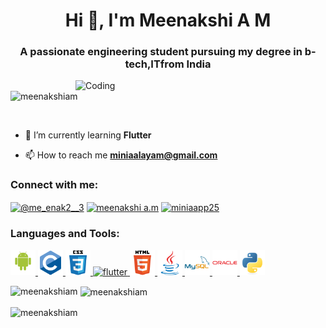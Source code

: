 <h1 align="center">Hi 👋, I'm Meenakshi A M</h1>
<h3 align="center">A passionate engineering student pursuing my degree in b-tech,ITfrom India</h3>
<img align="right" alt="Coding" width="400" src="[https://user-images.githubusercontent.com/74038190/236119160-976a0405-caa7-470c-9356-16d43402ea0a.gif](https://stemettes.org/zine/wp-content/uploads/sites/3/2021/08/giphy-13-1.gif)">

<p align="left"> <img src="https://komarev.com/ghpvc/?username=meenakshiam&label=Profile%20views&color=0e75b6&style=flat" alt="meenakshiam" /> </p>

<p align="left"> <a href="https://twitter.com/" target="blank"><img src="https://img.shields.io/twitter/follow/?logo=twitter&style=for-the-badge" alt="" /></a> </p>

- 🌱 I’m currently learning **Flutter**

- 📫 How to reach me **miniaalayam@gmail.com**

<h3 align="left">Connect with me:</h3>
<p align="left">
<a href="https://twitter.com/@me_enak2__3" target="blank"><img align="center" src="https://raw.githubusercontent.com/rahuldkjain/github-profile-readme-generator/master/src/images/icons/Social/twitter.svg" alt="@me_enak2__3" height="30" width="40" /></a>
<a href="https://linkedin.com/in/meenakshi a.m" target="blank"><img align="center" src="https://raw.githubusercontent.com/rahuldkjain/github-profile-readme-generator/master/src/images/icons/Social/linked-in-alt.svg" alt="meenakshi a.m" height="30" width="40" /></a>
<a href="https://auth.geeksforgeeks.org/user/miniaapp25" target="blank"><img align="center" src="https://raw.githubusercontent.com/rahuldkjain/github-profile-readme-generator/master/src/images/icons/Social/geeks-for-geeks.svg" alt="miniaapp25" height="30" width="40" /></a>
</p>


<h3 align="left">Languages and Tools:</h3>
<p align="left"> <a href="https://developer.android.com" target="_blank" rel="noreferrer"> <img src="https://raw.githubusercontent.com/devicons/devicon/master/icons/android/android-original-wordmark.svg" alt="android" width="40" height="40"/> </a> <a href="https://www.cprogramming.com/" target="_blank" rel="noreferrer"> <img src="https://raw.githubusercontent.com/devicons/devicon/master/icons/c/c-original.svg" alt="c" width="40" height="40"/> </a> <a href="https://www.w3schools.com/css/" target="_blank" rel="noreferrer"> <img src="https://raw.githubusercontent.com/devicons/devicon/master/icons/css3/css3-original-wordmark.svg" alt="css3" width="40" height="40"/> </a> <a href="https://flutter.dev" target="_blank" rel="noreferrer"> <img src="https://www.vectorlogo.zone/logos/flutterio/flutterio-icon.svg" alt="flutter" width="40" height="40"/> </a> <a href="https://www.w3.org/html/" target="_blank" rel="noreferrer"> <img src="https://raw.githubusercontent.com/devicons/devicon/master/icons/html5/html5-original-wordmark.svg" alt="html5" width="40" height="40"/> </a> <a href="https://www.java.com" target="_blank" rel="noreferrer"> <img src="https://raw.githubusercontent.com/devicons/devicon/master/icons/java/java-original.svg" alt="java" width="40" height="40"/> </a> <a href="https://www.mysql.com/" target="_blank" rel="noreferrer"> <img src="https://raw.githubusercontent.com/devicons/devicon/master/icons/mysql/mysql-original-wordmark.svg" alt="mysql" width="40" height="40"/> </a> <a href="https://www.oracle.com/" target="_blank" rel="noreferrer"> <img src="https://raw.githubusercontent.com/devicons/devicon/master/icons/oracle/oracle-original.svg" alt="oracle" width="40" height="40"/> </a> <a href="https://www.python.org" target="_blank" rel="noreferrer"> <img src="https://raw.githubusercontent.com/devicons/devicon/master/icons/python/python-original.svg" alt="python" width="40" height="40"/> </a> </p>

<p><img align="left" src="https://github-readme-stats.vercel.app/api/top-langs?username=meenakshiam&show_icons=true&locale=en&layout=compact" alt="meenakshiam" /></p>

<p>&nbsp;<img align="center" src="https://github-readme-stats.vercel.app/api?username=meenakshiam&show_icons=true&locale=en" alt="meenakshiam" /></p>

<p><img align="center" src="https://github-readme-streak-stats.herokuapp.com/?user=meenakshiam&" alt="meenakshiam" /></p>

